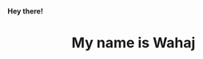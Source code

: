 <script src="snake.js"></script>

<canvas width="300" height="300"></canvas>

<h4 >Hey there!</h2>
<h1 align="center">My name is Wahaj</h1>
